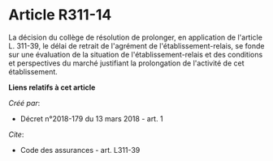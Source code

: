 # Article R311-14

La décision du collège de résolution de prolonger, en application de l'article L. 311-39, le délai de retrait de l'agrément
de l'établissement-relais, se fonde sur une évaluation de la situation de l'établissement-relais et des conditions et
perspectives du marché justifiant la prolongation de l'activité de cet établissement.

**Liens relatifs à cet article**

_Créé par_:

  - Décret n°2018-179 du 13 mars 2018 - art. 1

_Cite_:

  - Code des assurances - art. L311-39
